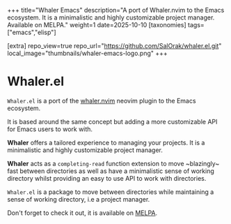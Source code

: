 +++
title="Whaler Emacs"
description="A port of Whaler.nvim to the Emacs ecosystem. It is a minimalistic and highly customizable project manager. Available on MELPA."
weight=1
date=2025-10-10
[taxonomies]
tags=["emacs","elisp"]

[extra]
repo_view=true
repo_url="https://github.com/SalOrak/whaler.el.git"
local_image="thumbnails/whaler-emacs-logo.png"
+++

# Whaler.el

`Whaler.el` is a port of the [whaler.nvim](https://github.com/salorak/whaler.nvim.git) neovim plugin to the Emacs ecosystem. 

It is based around the same concept but adding a more customizable API for Emacs users to work with.

**Whaler** offers a tailored experience to managing your projects. It is a minimalistic and highly customizable project manager. 

**Whaler** acts as a `completing-read` function extension to move ~blazingly~ fast between directories as well as have a minimalistic sense of working directory whilst providing an easy to use API to work with directories.

`Whaler.el` is a package to move between directories while maintaining a sense of working directory, i.e a project manager.

Don't forget to check it out, it is available on [MELPA](https://melpa.org/#/whaler).
